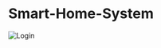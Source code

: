 # Smart-Home-System

![Login]([l](https://github.com/iamklevy/Smart-Home-System/assets/94145850/83e686a1-4e4f-4c97-9801-47d1496246b2))
